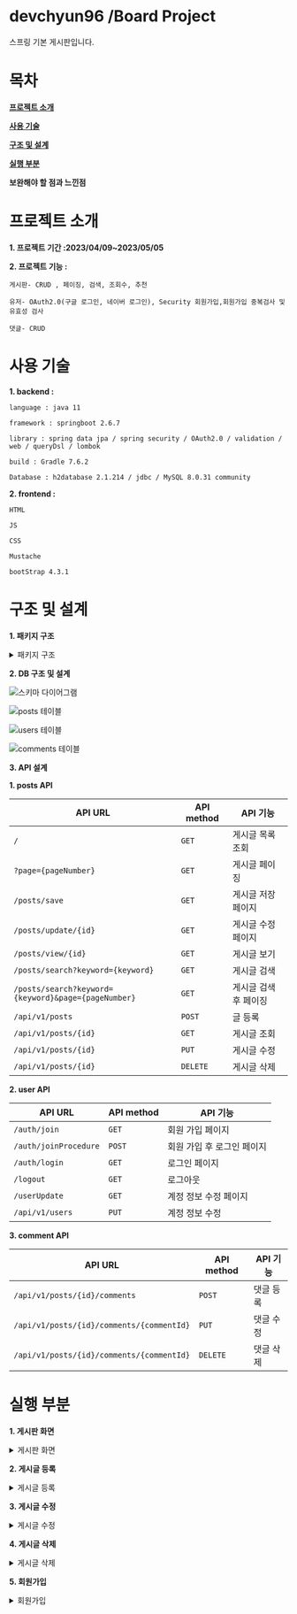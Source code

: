 # devchyun96 /Board Project
스프링 기본 게시판입니다.


# 목차
**[프로젝트 소개](#프로젝트-소개)**

**[사용 기술](#사용-기술)**

**[구조 및 설계](#구조-및-설계)**

**[실행 부분](#실행-부분)**

**보완해야 할 점과 느낀점**





# 프로젝트 소개
**1. 프로젝트 기간 :2023/04/09~2023/05/05** 


**2. 프로젝트 기능 :**

    게시판- CRUD , 페이징, 검색, 조회수, 추천

    유저- OAuth2.0(구글 로그인, 네이버 로그인), Security 회원가입,회원가입 중복검사 및 유효성 검사

    댓글- CRUD



# 사용 기술


**1. backend :** 

    language : java 11
    
    framework : springboot 2.6.7
  
    library : spring data jpa / spring security / OAuth2.0 / validation / web / queryDsl / lombok
    
    build : Gradle 7.6.2
    
    Database : h2database 2.1.214 / jdbc / MySQL 8.0.31 community
    
    
    
**2. frontend :**

    HTML
    
    JS
    
    CSS
    
    Mustache
    
    bootStrap 4.3.1
    
    
    
# 구조 및 설계
**1. 패키지 구조**
<details>
<summary> 패키지 구조 </summary>

```
src
├─└main
│──├java
│──├─└BoardService
│──├─────└ board
│──├────────├ config 
│──├────────│──└JpaConfig        
│──├────────├ controller
│──├────────│──├ CommentApiContoller
│──├────────│──├ PostsApiController
│──├────────│──├ PostsIndexController
│──├────────│──├ UserApiController
│──├────────│──└ UserIndexController
│──├────────├ domain
│──├────────│──├ BaseTimeEntity
│──├────────│──├ Comment
│──├────────│──├ Posts
│──├────────│──├ Role
│──├────────│──└ User
│──├────────├ dto
│──├────────│─── commentdto
│──├────────│────├ CommentRequestDto
│──├────────│────└ CommentResponseDto
│──├────────│─── postsdto
│──├────────│────├ PostsListDto
│──├────────│────├ PostsResponseDto
│──├────────│────├ PostsSaveDto
│──├────────│────└ PostsUpdateDto
│──├────────│─── userdto
│──├────────│────├ UserRequestDto
│──├────────│────└ UserResponseDto
│──├────────├ repository
│──├────────│─── commentrespository
│──├────────│────└ CommentRepository
│──├────────│─── postsrepository
│──├────────│────├ PostsRepository
│──├────────│────├ PostsRepositoryCustom
│──├────────│────└ PostsRepositoryCustomImpl
│──├────────│─── userrepository
│──├────────│────└ UserRepository
│──├────────├ security
│──├────────│─── auth
│──├────────│────├ CustomAuthFailHandler
│──├────────│────├ CustomUserDetails
│──├────────│────├ CustomUserDetailService
│──├────────│────├ LoginUser
│──├────────│────└ LoginUserArgumentResolver
│──├────────│─── config
│──├────────│────├ SecurityConfig
│──├────────│────└ WebConfig
│──├────────│─── oauth
│──├────────│────├ CustomOAuth2UserService
│──├────────│────└ OAuthAttributes
│──├────────│─── validator
│──├────────│────├ AbstractValidator
│──├────────│────├ EmailValidate
│──├────────│────├ NicknameValidate
│──├────────│────└ UsernameValidate
│──├────────├ service
│──├────────│──├ CommentService
│──├────────│──├ PostsService
│──├────────│──└ UserService
│──├────────└ Application
│──├ resources
│──├── static
│──├─────├ css
│──├─────│──└ Board.css
│──├─────├ js
│──├─────│──└ app
│──├─────│─────└ index.js
│──├── templates
│──├─────├ comments
│──├─────├──├ commentForm.mustache
│──├─────├──└ commentList.mustache
│──├─────├ layout
│──├─────├──├ footer.mustache
│──├─────├──└ header.mustache
│──├─────├ posts
│──├─────├──├ postsSave.mustache
│──├─────├──├ postsSearch.mustache
│──├─────├──├ postsUpdate.mustache
│──├─────├──└ postsView.mustache
│──├─────└ users
│──├─────├──├ userJoin.mustache
│──├─────├──├ userLogin.mustache
│──├─────├──└ userUpdate.mustache
│──├─────└ index.mustache
│──├─ application.properties  
│──└─ application-oauth.properties
└ test
```
    
</details>


**2. DB 구조 및 설계**

![스키마 다이어그램](https://user-images.githubusercontent.com/74132326/236361155-83dd5b31-9c2d-4032-a8e9-ddf792540402.jpg)

![posts 테이블](https://user-images.githubusercontent.com/74132326/236364642-88e42b3e-d019-463a-aed6-6765cab7c653.jpg)

![users 테이블](https://user-images.githubusercontent.com/74132326/236364657-586597da-5955-43a9-80fd-a5cd2bde7acc.jpg)

![comments 테이블](https://user-images.githubusercontent.com/74132326/236364663-ca29944b-7d1c-41a7-bfba-f4eaf369eaac.jpg)

**3. API 설계**

****1. posts API****

| API URL | API method|  API 기능    |
| ------- | --------- | ----------------- |
|  ` / `  |  `GET`   |  게시글 목록 조회 |
|  `?page={pageNumber}` | `GET` | 게시글 페이징 | 
|  `/posts/save`| `GET` | 게시글 저장 페이지 |
|  `/posts/update/{id}` | `GET` | 게시글 수정 페이지 |
|  `/posts/view/{id}`   | `GET` | 게시글 보기 |
|  `/posts/search?keyword={keyword}` | `GET` | 게시글 검색 |
| `/posts/search?keyword={keyword}&page={pageNumber}` | `GET` | 게시글 검색 후 페이징 |
| `/api/v1/posts` | `POST` | 글 등록 |
| `/api/v1/posts/{id}` | `GET` | 게시글 조회 |
| `/api/v1/posts/{id}` | `PUT` | 게시글 수정 |
| `/api/v1/posts/{id}` | `DELETE` | 게시글 삭제 | 

****2. user API****

| API URL | API method|  API 기능    |
| ------- | --------- | ----------------- |
| `/auth/join`  | `GET`  | 회원 가입 페이지  |
| `/auth/joinProcedure`  | `POST` | 회원 가입 후 로그인 페이지 |
| `/auth/login` | `GET` | 로그인 페이지 |
| `/logout`| `GET` | 로그아웃 |
| `/userUpdate` | `GET` | 계정 정보 수정 페이지 |
| `/api/v1/users` | `PUT` | 계정 정보 수정 |

****3. comment API****

| API URL | API method|  API 기능    |
| ------- | --------- | ----------------- |
| `/api/v1/posts/{id}/comments` | `POST` | 댓글 등록 |
| `/api/v1/posts/{id}/comments/{commentId}` | `PUT` | 댓글 수정 |
| `/api/v1/posts/{id}/comments/{commentId}` | `DELETE` | 댓글 삭제 |

# 실행 부분

    
**1. 게시판 화면**

<details>
<summary>게시판 화면</summary>

![navbar](https://user-images.githubusercontent.com/74132326/236385833-f3a3e1b2-948b-4fd1-8770-715044513c6f.jpg)
 
![table](https://user-images.githubusercontent.com/74132326/236385849-284f571a-2a41-4c93-bec8-b5e2c8283604.jpg)

	
```mustache
    {{#posts}}
    <tr>
        <td>{{id}}</td>
        <td><a href="/posts/view/{{id}}">{{title}}</a></td>
        <td>{{author}}</td>
        <td>{{view}}</td>
        <td>{{recommend}}</td>
        <td>{{createdDate}}</td>
    </tr>
    {{/posts}}
```

![page and search](https://user-images.githubusercontent.com/74132326/236385858-8326f124-0d36-4f20-8261-67a44f8419d0.jpg)
	
	
```mustache
<form action="/posts/search" method="GET" class="form-inline p-2 bd-highlight" role="search">
    <div class="input-group mb-3">
    <input type="text" name="keyword" class="form-control" id="search">
    <button class="btn btn-outline-secondary "type="submit">검색</button>
    </div>
</form>
```	
    
 게시판 조회 방식 
 ```java 
    public List<Posts> findAllDesc() {
        return queryFactory // queryDsl을 사용
                .selectFrom(posts)
                .orderBy(posts.id.desc()) //orderBy 조건절에 id 내림차순으로 조회
                .fetch();
    }
 ```  

Service	
```java
    @Transactional(readOnly = true)
    public List<PostsListDto> findAllDesc() {
        return postsRepository.findAllDesc()
                .stream()
                .map(PostsListDto::new)
                .collect(Collectors.toList()); //lambda 사용
    }
```
	

 페이징이 더해진 index 조회 동작방식
 ```java
    @GetMapping("/")
    public String index(Model model,
                        @PageableDefault(size=10,sort="id",direction = Sort.Direction.DESC)Pageable pageable,
                        @LoginUser UserResponseDto user) {
        Page<Posts> posts=postsService.page(pageable);
        if(user != null) {
	        model.addAttribute("users", user); // user가 있을 경우 user의 로그인 정보를 불러옴
        }
        model.addAttribute("posts", posts); //페이징 된 게시글을 불러옴 
        model.addAttribute("prev", pageable.previousOrFirst().getPageNumber()); //전 페이지의 숫자를 불러옴
        model.addAttribute("next", pageable.next().getPageNumber()); //다음 페이지의 숫자를 불러옴
        model.addAttribute("hasNext", posts.hasNext()); // 다음 페이지가 있는 경우
        model.addAttribute("hasPrev", posts.hasPrevious()); // 전 페이지가 있는 경우
        model.addAttribute("currentPage", pageable.getPageNumber()+1); // 페이지는 0부터 시작하기 때문에 +1
        return "index";
    }
```
	
mustache
```mustache
<nav aria-label="Page navigation ">
    <ul class="pagination justify-content-center">
	{{! 전 페이지가 있을 경우}}
        {{#hasPrev}}
            <li class="page-item">
                <a class="page-link" href="?page={{prev}}">
                <span aria-hidden="true">&laquo;</span>
                </a>
            </li>
        {{/hasPrev}}
	{{! 전 페이지가 없는 경우}}
        {{^hasPrev}}
            <li class="page-item disabled"> //사용하지 못하게 막음
                <a class="page-link" href="?page={{prev}}">
                <span aria-hidden="true" >&laquo;</span>
                </a>
            </li>
        {{/hasPrev}}
	{{! 현재 페이지의 넘버 }}    
        <li class="page-item disabled"> 
            <a class="page-link" href="?page={{currentPage}}">{{currentPage}}</a> 
        </li>
	{{! 다음 페이지가 있는 경우}}
        {{#hasNext}}
            <li class="page-item">
                <a class="page-link" href="?page={{next}}">
                <span aria-hidden="true">&raquo;</span>
                </a>
            </li>
        {{/hasNext}}
	{{ ! 다음 페이지가 없는 경우}}
        {{^hasNext}}
            <li class="page-item disabled" > // 사용하지 못하게 막음
                <a class="page-link" href="?page={{next}}">
                <span aria-hidden="true">&raquo;</span>
                </a>
            </li>
        {{/hasNext}}
    </ul>
</nav>
```
    
![페이징 된 페이지](https://user-images.githubusercontent.com/74132326/236422673-fc15a1e9-fb45-4d30-b81b-6a1efabe8967.jpg)
    
![페이징 된 페이지2](https://user-images.githubusercontent.com/74132326/236422705-4337bdbf-aea8-4175-bac2-c019c9358219.jpg)

게시판이 내림차순으로 넘어가 2페이지에 글제목 1과 2가 있는것을 알 수 있다 
	
service
```java	
    @Transactional(readOnly = true)
    public Page<Posts> searchKeyword(String keyword,Pageable pageable){
        Page<Posts> page = postsRepository.findByTitleContaining(keyword, pageable); // jpa리포지토리의 containing(=%like) 키워드 사용 
        return page;
    }
```
repository
```java
 Page<Posts> findByTitleContaining(String keyword, Pageable pageable); 
```

```java
    @GetMapping("/posts/search")
    public String searchKeyword(String keyword,Model model,
                                @PageableDefault(sort = "id",direction =Sort.Direction.DESC )Pageable pageable,
                                @LoginUser UserResponseDto user) {
        Page<Posts> page = postsService.searchKeyword(keyword,pageable); //keyword에 따라 검색되는 내용이 바뀌고 검색내용도 페이징
        if(user != null) {
            model.addAttribute("users", user);
        }
        model.addAttribute("search",page);  // 검색된 내용을 페이징하여 
        model.addAttribute("keyword",keyword); //keyword의 정보
        model.addAttribute("prev",pageable.previousOrFirst().getPageNumber());
        model.addAttribute("next",pageable.next().getPageNumber());
        model.addAttribute("hasNext",page.hasNext());
        model.addAttribute("hasPrev",page.hasPrevious());
        model.addAttribute("currentPage",pageable.getPageNumber()+1);
        return "posts/postsSearch";
    }

```
	
![페이지 검색](https://user-images.githubusercontent.com/74132326/236425974-5487c543-267f-41fa-b545-de5410c42f02.jpg)

검색창에 5를 검색해 나온 결과 5가붙어있는 제목이 나오는 것을 알 수 있다
	

    
</details>    


**2. 게시글 등록**

<details>
<summary>게시글 등록</summary>


게시글 등록 창 
![게시글 등록 창](https://user-images.githubusercontent.com/74132326/236386043-da25f551-b3b8-4b00-8a2f-5cd5977052a8.jpg)

등록 버튼을 누르고 정상적일 때 나오는 alert

![등록 버튼을 누른 후](https://user-images.githubusercontent.com/74132326/236386135-9f63b100-abb0-43bf-871e-e4f0babf54fc.jpg)

게시글이 등록 완료되어 테이블에 추가
![게시글 등록 완료](https://user-images.githubusercontent.com/74132326/236386440-42494daf-02f6-4ab1-86cb-af678cc29fe9.jpg)

링크를 타고 들어가면 나오는 게시글 view 

![게시글 view](https://user-images.githubusercontent.com/74132326/236386593-fb2c7635-c558-4b64-9b1d-20df507672c8.jpg)
    
 </details>


**3. 게시글 수정**

<details>
<summary>게시글 수정</summary>

게시글 수정

![게시글 update](https://user-images.githubusercontent.com/74132326/236386735-6ca238f2-f10f-4fce-9b65-91ca5abd11a4.jpg)

게시글 수정 후 

![게시글 update 후](https://user-images.githubusercontent.com/74132326/236386875-b09f6674-085c-4b38-becf-de05481b162d.jpg)
    
</details>

**4. 게시글 삭제**

<details>
<summary>게시글 삭제</summary>

게시글 삭제 
    
![게시글 delete](https://user-images.githubusercontent.com/74132326/236387575-d8d23251-0fdf-424f-a568-382468bc2c82.jpg)

게시글 삭제 후 게시판
    
![게시글 delete 완료](https://user-images.githubusercontent.com/74132326/236387624-1258b453-b583-48e3-b70f-a41a8e9fc01a.jpg)

</details>

**5. 회원가입**

<details>
    <summary>회원가입 </summary>

회원가입 중복검사 및 유효성 검사

![회원가입 form](https://user-images.githubusercontent.com/74132326/236388055-25cba6e6-2b4c-406f-8a37-ce6598c083d5.jpg)
    
    
</details>
    




    












    

    
